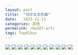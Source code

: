 ```yaml
---
layout: post
title:  "羽汐太太的画"
date:   2023-12-13
categories: 其他
permalink: /bu167-art/
tags: TopAlbus
---
```

                                                                        
<img src="/assets/article_images/milktea/pg1.JPG">

<img src="/assets/article_images/milktea/pg2.JPG">

<img src="/assets/article_images/milktea/pg3.JPG">

<img src="/assets/article_images/milktea/IMG_4549.PNG">

<img src="/assets/article_images/milktea/pg5.JPG">

<img src="/assets/article_images/milktea/pg6.JPG">

<img src="/assets/article_images/milktea/pg7.JPG">

<img src="/assets/article_images/milktea/pg8.JPG">

<img src="/assets/article_images/milktea/pg9.JPG">

<img src="/assets/article_images/milktea/ind1.JPG">

<img src="/assets/article_images/milktea/ind2.JPG">
